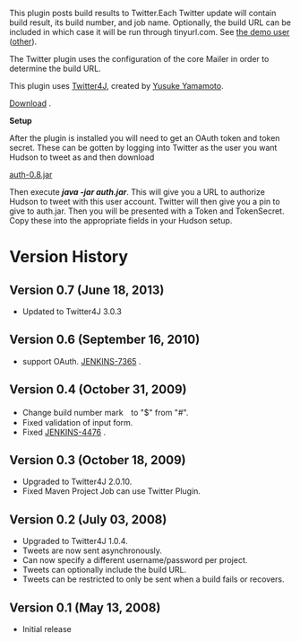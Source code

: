 
This plugin posts build results to Twitter.Each Twitter update will
contain build result, its build number, and job name. Optionally, the
build URL can be included in which case it will be run through
tinyurl.com. See [the demo user](http://twitter.com/mtvn_builds)
([other](https://twitter.com/jhudson_bot)).

The Twitter plugin uses the configuration of the core Mailer in order to
determine the build URL.

This plugin uses
[Twitter4J](http://yusuke.homeip.net/twitter4j/en/index.html), created
by [Yusuke Yamamoto](http://yusuke.homeip.net/diary/).

[Download](https://hudson.dev.java.net/servlets/ProjectDocumentList?folderID=9184&expandFolder=9184&folderID=5818)
.

**Setup**

After the plugin is installed you will need to get an OAuth token and
token secret. These can be gotten by logging into Twitter as the user
you want Hudson to tweet as and then download

[auth-0.8.jar](https://wiki.jenkins.io/download/attachments/25591848/auth-0.8.jar?version=1&modificationDate=1404317428000&api=v2)

Then execute ***java -jar auth.jar***. This will give you a URL to
authorize Hudson to tweet with this user account. Twitter will then give
you a pin to give to auth.jar. Then you will be presented with a Token
and TokenSecret. Copy these into the appropriate fields in your Hudson
setup.

# Version History

## Version 0.7 (June 18, 2013)

-   Updated to Twitter4J 3.0.3

## Version 0.6 (September 16, 2010)

-   support OAuth.
    [JENKINS-7365](https://hudson.dev.java.net/issues/show_bug.cgi?id=7365)
    .

## Version 0.4 (October 31, 2009)

-   Change build number mark　to "$" from "\#".
-   Fixed validation of input form.
-   Fixed
    [JENKINS-4476](https://hudson.dev.java.net/issues/show_bug.cgi?id=4476)
    .

## Version 0.3 (October 18, 2009)

-   Upgraded to Twitter4J 2.0.10.
-   Fixed Maven Project Job can use Twitter Plugin.

## Version 0.2 (July 03, 2008)

-   Upgraded to Twitter4J 1.0.4.
-   Tweets are now sent asynchronously.
-   Can now specify a different username/password per project.
-   Tweets can optionally include the build URL.
-   Tweets can be restricted to only be sent when a build fails or
    recovers.

## Version 0.1 (May 13, 2008)

-   Initial release
